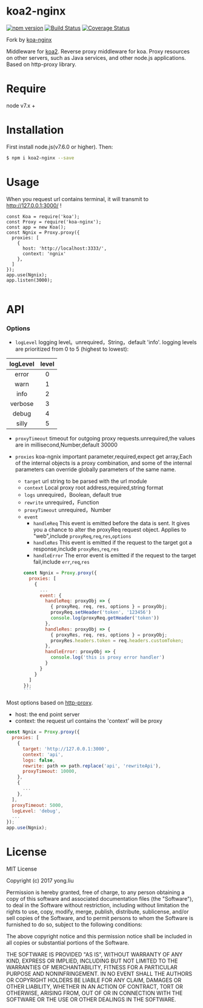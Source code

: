 # koa2-nginx

[![npm version](https://badge.fury.io/js/koa-nginx.svg)](https://badge.fury.io/js/koa-nginx) [![Build Status](https://www.travis-ci.org/wedog/koa-nginx.svg?branch=master)](https://www.travis-ci.org/wedog/koa-nginx) [![Coverage Status](https://coveralls.io/repos/github/wedog/koa-nginx/badge.svg?branch=master)](https://coveralls.io/github/wedog/koa-nginx?branch=master)

Fork by [koa-nginx](https://github.com/wedog/koa-nginx)

Middleware for [koa2](https://github.com/koajs/koa). Reverse proxy middleware for koa. Proxy resources on other servers, such as Java services, and other node.js applications. Based on http-proxy library.

# Require

node v7.x +

# Installation

First install node.js(v7.6.0 or higher). Then:

```bash
$ npm i koa2-nginx --save
```

# Usage
When you request url contains terminal, it will transmit to http://127.0.0.1:3000/ !

```
const Koa = require('koa');
const Proxy = require('koa-nginx');
const app = new Koa();
const Ngnix = Proxy.proxy({
  proxies: [
    {
      host: 'http://localhost:3333/',
      context: 'ngnix'
    },
  ]
});
app.use(Ngnix);
app.listen(3000);
    
```
# API
### Options
- `logLevel`
logging level。unrequired，String，default 'info'.
logging levels are prioritized from 0 to 5 (highest to lowest):

logLevel | level |
:--------:|:-----:|
error | 0 
warn | 1 
info | 2
verbose | 3 
debug  | 4 
silly  | 5

- `proxyTimeout`
timeout for outgoing proxy requests.unrequired,the values are in millisecond,Number,default 30000

- `proxies`
koa-ngnix important parameter,required,expect get array,Each of the internal objects is a proxy combination, and some of the internal parameters can override globally parameters of the same name.
  * `target` url string to be parsed with the url module
  * `context` Local proxy root address,required,string format
  * `logs` unrequired，Boolean, default true
  * `rewrite` unrequired，Function
  * `proxyTimeout` unrequired，Number
  * `event`
    * `handleReq`
      This event is emitted before the data is sent. It gives you a chance to alter the proxyReq request object. Applies to "web",include `proxyReq`,`req`,`res`,`options`
    * `handleRes` 
    This event is emitted if the request to the target got a response,include `proxyRes`,`req`,`res`
    * `handleError`
    The error event is emitted if the request to the target fail,include `err`,`req`,`res`
   
   ```js
      const Ngnix = Proxy.proxy({
        proxies: [
          {
            ...
            event: {
              handleReq: proxyObj => {
                { proxyReq, req, res, options } = proxyObj;
                proxyReq.setHeader('token', '123456')
                console.log(proxyReq.getHeader('token'))
              },
              handleRes: proxyObj => {
                { proxyRes, req, res, options } = proxyObj;
                proxyRes.headers.token = req.headers.customToken;
              },
              handleError: proxyObj => {
                console.log('this is proxy error handler')
              }
            }
          }
        ]
      });
      ```


Most options based on [http-proxy](https://github.com/nodejitsu/node-http-proxy). 
* host: the end point server
* context: the request url contains the 'context' will be proxy

```js
const Ngnix = Proxy.proxy({
  proxies: [
    {
      target: 'http://127.0.0.1:3000',
      context: 'api',
      logs: false,
      rewrite: path => path.replace('api', 'rewriteApi'),
      proxyTimeout: 10000,
    },
    {
      ...
    },
  ],
  proxyTimeout: 5000,
  logLevel: 'debug',
  ...
});
app.use(Ngnix);
```

# License
MIT License

Copyright (c) 2017 yong.liu

Permission is hereby granted, free of charge, to any person obtaining a copy
of this software and associated documentation files (the "Software"), to deal
in the Software without restriction, including without limitation the rights
to use, copy, modify, merge, publish, distribute, sublicense, and/or sell
copies of the Software, and to permit persons to whom the Software is
furnished to do so, subject to the following conditions:

The above copyright notice and this permission notice shall be included in all
copies or substantial portions of the Software.

THE SOFTWARE IS PROVIDED "AS IS", WITHOUT WARRANTY OF ANY KIND, EXPRESS OR
IMPLIED, INCLUDING BUT NOT LIMITED TO THE WARRANTIES OF MERCHANTABILITY,
FITNESS FOR A PARTICULAR PURPOSE AND NONINFRINGEMENT. IN NO EVENT SHALL THE
AUTHORS OR COPYRIGHT HOLDERS BE LIABLE FOR ANY CLAIM, DAMAGES OR OTHER
LIABILITY, WHETHER IN AN ACTION OF CONTRACT, TORT OR OTHERWISE, ARISING FROM,
OUT OF OR IN CONNECTION WITH THE SOFTWARE OR THE USE OR OTHER DEALINGS IN THE
SOFTWARE.

